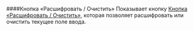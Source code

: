 ####Кнопка «Расшифровать / Очистить»
Показывает кнопку [Кнопка «Расшифровать / Очистить»](/buttons#button_decrypt), которая позволяет расшифровать или очистить текущее поле ввода.
